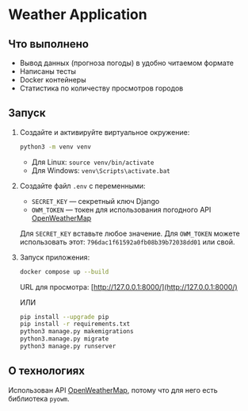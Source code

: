 # Weather Application

## Что выполнено

- Вывод данных (прогноза погоды) в удобно читаемом формате
- Написаны тесты
- Docker контейнеры
- Статистика по количеству просмотров городов

## Запуск

1. Создайте и активируйте виртуальное окружение:

    ```bash
    python3 -m venv venv
    ```

    - Для Linux: `source venv/bin/activate`
    - Для Windows: `venv\Scripts\activate.bat`

2. Создайте файл `.env` с переменными:

    - `SECRET_KEY` — секретный ключ Django
    - `OWM_TOKEN` — токен для использования погодного API [OpenWeatherMap](https://openweathermap.org/)

    Для `SECRET_KEY` вставьте любое значение. Для `OWM_TOKEN` можете использовать этот: `796dac1f61592a0fb08b39b72038dd01` или свой.

3. Запуск приложения:

    ```bash
    docker compose up --build
    ```

    URL для просмотра: [http://127.0.0.1:8000/](http://127.0.0.1:8000/)

    ИЛИ

    ```bash
    pip install --upgrade pip
    pip install -r requirements.txt
    python3 manage.py makemigrations
    python3.manage.py migrate
    python3 manage.py runserver
    ```

## О технологиях

Использован API [OpenWeatherMap](https://openweathermap.org/), потому что для него есть библиотека `pyowm`.
